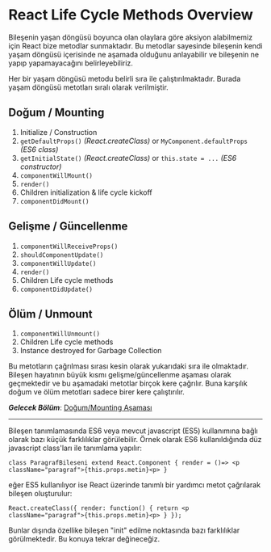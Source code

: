 # React Life Cycle Methods Overview
Bileşenin yaşan döngüsü boyunca olan olaylara göre aksiyon alabilmemiz için React bize metodlar sunmaktadır. Bu metodlar sayesinde bileşenin kendi yaşam döngüsü içerisinde ne aşamada olduğunu anlayabilir ve bileşenin ne yapıp yapamayacağını belirleyebiliriz. 

Her bir yaşam döngüsü metodu belirli sıra ile çalıştırılmaktadır. Burada yaşam döngüsü metotları sıralı olarak verilmiştir.

## Doğum / Mounting
1. Initialize / Construction
2. `getDefaultProps()` *(React.createClass)* or `MyComponent.defaultProps` *(ES6 class)*
3. `getInitialState()` *(React.createClass)* or `this.state = ...` *(ES6 constructor)*
4. `componentWillMount()`
5. `render()`
6. Children initialization & life cycle kickoff
7. `componentDidMount()`
  
## Gelişme / Güncellenme
1. `componentWillReceiveProps()`
2. `shouldComponentUpdate()`
3. `componentWillUpdate()`
3. `render()`
4. Children Life cycle methods
5. `componentDidUpdate()`

## Ölüm / Unmount
1. `componentWillUnmount()`
4. Children Life cycle methods
5. Instance destroyed for Garbage Collection

Bu metotların çağrılması sırası kesin olarak yukarıdaki sıra ile olmaktadır. Bileşen hayatının büyük kısmı gelişme/güncellenme aşaması olarak geçmektedir ve bu aşamadaki metotlar birçok kere çağrılır. Buna karşılık doğum ve ölüm metotları sadece birer kere çalıştırılır.

***Gelecek Bölüm***: [Doğum/Mounting Aşaması](birth_mounting_indepth.md)

---
Bileşen tanımlamasında ES6 veya mevcut javascript (ES5) kullanımına bağlı olarak bazı küçük farklılıklar görülebilir. Örnek olarak ES6 kullanıldığında düz javascript class'ları ile tanımlama yapılır:

`class ParagrafBileseni extend React.Component {
	render = ()=> <p className="paragraf">{this.props.metin}<p>
}`

eğer ES5 kullanılıyor ise React üzerinde tanımlı bir yardımcı metot çağrılarak bileşen oluşturulur:

`React.createClass({
	render: function() {
		return <p className="paragraf">{this.props.metin}<p>
	}
});`

Bunlar dışında özellike bileşen "init" edilme noktasında bazı farklılıklar görülmektedir. Bu konuya tekrar değineceğiz.
